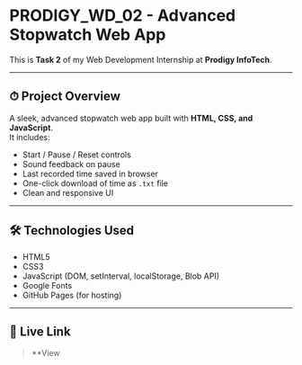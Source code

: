 # PRODIGY_WD_02 - Advanced Stopwatch Web App

This is **Task 2** of my Web Development Internship at **Prodigy InfoTech**.

---

## ⏱ Project Overview

A sleek, advanced stopwatch web app built with **HTML, CSS, and JavaScript**.  
It includes:

- Start / Pause / Reset controls  
- Sound feedback on pause  
- Last recorded time saved in browser  
- One-click download of time as `.txt` file  
- Clean and responsive UI

---

## 🛠 Technologies Used

- HTML5  
- CSS3  
- JavaScript (DOM, setInterval, localStorage, Blob API)  
- Google Fonts  
- GitHub Pages (for hosting)
---

## 🔗 Live Link

> **View
